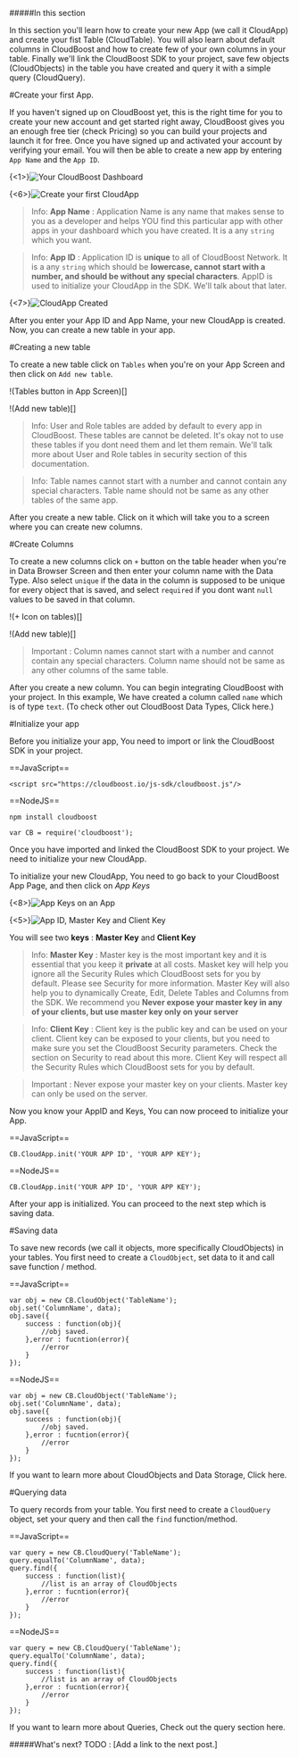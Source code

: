 #####In this section

In this section you'll learn how to create your new App (we call it CloudApp) and create your fist Table (CloudTable). You will also learn about default columns in CloudBoost and how to create few of your own columns in your table. Finally we'll link the CloudBoost SDK to your project, save few objects (CloudObjects) in the table you have created and query it with a simple query (CloudQuery). 

#Create your first App.

If you haven't signed up on CloudBoost yet, this is the right time for you to create your new account and get started right away, CloudBoost gives you an enough free tier (check Pricing) so you can build your projects and launch it for free. Once you have signed up and activated your account by verifying your email. You will then be able to create a new app by entering `App Name` and the `App ID`.

{<1>}![Your CloudBoost Dashboard](https://blog.cloudboost.io/content/images/2015/08/Screen1.PNG)

{<6>}![Create your first CloudApp](https://blog.cloudboost.io/content/images/2015/08/Screen2.PNG)

>Info: **App Name** : Application Name is any name that makes sense to you as a developer and helps YOU find this particular app with other apps in your dashboard which you have created. It is a any `string` which you want. 

>Info: **App ID** : Application ID is **unique** to all of CloudBoost Network. It is a any `string` which should be **lowercase, cannot start with a number, and should be without any special characters**. AppID is used to initialize your CloudApp in the SDK. We'll talk about that later. 

{<7>}![CloudApp Created](https://blog.cloudboost.io/content/images/2015/08/Screen3.PNG)

After you enter your App ID and App Name, your new CloudApp is created. Now, you can create a new table in your app. 

#Creating a new table

To create a new table click on `Tables` when you're on your App Screen and then click on `Add new table`. 

!(Tables button in App Screen)[]

!(Add new table)[]

>Info: User and Role tables are added by default to every app in CloudBoost. These tables are cannot be deleted. It's okay not to use these tables if you dont need them and let them remain. We'll talk more about User and Role tables in security section of this documentation. 

>Info: Table names cannot start with a number and cannot contain any special characters. Table name should not be same as any other tables of the same app. 

After you create a new table. Click on it which will take you to a screen where you can create new columns.

#Create Columns

To create a new columns click on `+` button on the table header when you're in Data Browser Screen and then enter your column name with the Data Type. Also select `unique` if the data in the column is supposed to be unique for every object that is saved, and select `required` if you dont want `null` values to be saved in that column.

!(+ Icon on tables)[]

!(Add new table)[]

>Important : Column names cannot start with a number and cannot contain any special characters. Column name should not be same as any other columns of the same table. 

After you create a new column. You can begin integrating CloudBoost with your project. In this example, We have created a column called `name` which is of type `text`. (To check other out CloudBoost Data Types, Click here.)


#Initialize your app

Before you initialize your app, You need to import or link the CloudBoost SDK in your project. 

==JavaScript==
```
<script src="https://cloudboost.io/js-sdk/cloudboost.js"/>
```

==NodeJS==
```
npm install cloudboost

var CB = require('cloudboost');
```

Once you have imported and linked the CloudBoost SDK to your project. We need to initialize your new CloudApp. 

To initialize your new CloudApp, You need to go back to your CloudBoost App Page, and then click on *App Keys*

{<8>}![App Keys on an App](https://blog.cloudboost.io/content/images/2015/08/AppKey.PNG)

{<5>}![App ID, Master Key and Client Key]()

You will see two **keys** : **Master Key** and **Client Key**

>Info: **Master Key** : Master key is the most important key and it is essential that you keep it **private** at all costs. Masket key will help you ignore all the Security Rules which CloudBoost sets for you by default. Please see Security for more information. Master Key will also help you to dynamically Create, Edit, Delete Tables and Columns from the SDK. We recommend you **Never expose your master key in any of your clients, but use master key only on your server**

>Info: **Client Key** : Client key is the public key and can be used on your client. Client key can be exposed to your clients, but you need to make sure you set the CloudBoost Security parameters. Check the section on Security to read about this more.  Client Key will respect all the Security Rules which CloudBoost sets for you by default.

>Important : Never expose your master key on your clients. Master key can only be used on the server. 

Now you know your AppID and Keys, You can now proceed to initialize your App. 


==JavaScript==
```
CB.CloudApp.init('YOUR APP ID', 'YOUR APP KEY');
```

==NodeJS==
```
CB.CloudApp.init('YOUR APP ID', 'YOUR APP KEY');
```

After your app is initialized. You can proceed to the next step which is saving data. 

#Saving data

To save new records (we call it objects, more specifically CloudObjects) in your tables. You first need to create a `CloudObject`, set data to it and call save function / method. 

==JavaScript==
```
var obj = new CB.CloudObject('TableName');
obj.set('ColumnName', data);
obj.save({
    success : function(obj){
        //obj saved. 
    },error : fucntion(error){
        //error
    }
});
```

==NodeJS==
```
var obj = new CB.CloudObject('TableName');
obj.set('ColumnName', data);
obj.save({
    success : function(obj){
        //obj saved. 
    },error : fucntion(error){
        //error
    }
});
```

If you want to learn more about CloudObjects and Data Storage, Click here. 

#Querying data

To query records from your table. You first need to create a `CloudQuery` object, set your query and then call the `find` function/method.

==JavaScript==
```
var query = new CB.CloudQuery('TableName');
query.equalTo('ColumnName', data);
query.find({
    success : function(list){
        //list is an array of CloudObjects
    },error : fucntion(error){
        //error
    }
});
```

==NodeJS==
```
var query = new CB.CloudQuery('TableName');
query.equalTo('ColumnName', data);
query.find({
    success : function(list){
        //list is an array of CloudObjects
    },error : fucntion(error){
        //error
    }
});
```

If you want to learn more about Queries, Check out the query section here. 

#####What's next?
TODO : [Add a link to the next post.]


